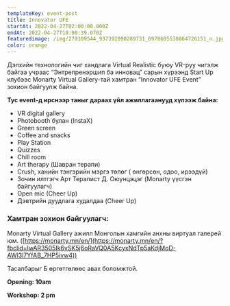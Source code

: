 ```yaml
---
templateKey: event-post
title: Innovator UFE
startAt: 2022-04-27T02:00:00.000Z
endAt: 2022-04-27T10:00:39.070Z
featuredimage: /img/279109544_937392090289731_6978605538864726151_n.jpg
color: orange
---
```

Дэлхийн технологийн чиг хандлага Virtual Realistic буюу VR-руу чигэлж байгаа учраас “Энтрепренэршип ба инновац” сарын хүрээнд Start Up клубээс Monarty Virtual Gallery-тай хамтран “Innovator UFE Event” зохион байгуулж байна.

**Тус event-д ирснээр таныг дараах үйл ажиллагаанууд хүлээж байна:**

* VR digital gallery
* Photobooth булан (InstaX)
* Green screen
* Coffee and snacks
* Play Station
* Quizzes
* Chill room
* Art therapy (Шавран терапи)
* Crush, ханийн тэнгэрийн мэргэ төлөг ( өнгөрсөн, одоо, ирээдүй) 
* Зочин илтгэгч Арт Терапист Д. Оюунцэцэг (Monarty үүсгэн байгуулагч)
* Open mic (Cheer Up)
* Дэвтрийн дуудлага худалдаа (Cheer Up)

### Хамтран зохион байгуулагч: 

Monarty Virtual Gallery ажилл Монголын хамгийн анхны виртуал галерей юм. ([https://monarty.mn/en/](https://monarty.mn/en/?fbclid=IwAR3505Ik6vSK5j6oRaVQ0A5KcyxNdTp5aKdjMoD-AWl3l7YfAB_7HP5ivw4))

Тасалбарыг Б өргөтгөлөөс авах боломжтой.

**Opening: 10am**

**Workshop: 2 pm**